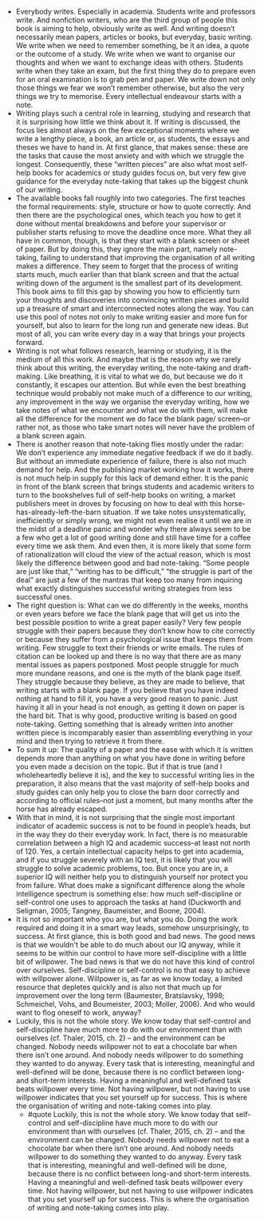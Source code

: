- Everybody writes. Especially in academia. Students write and professors write. And nonfiction writers, who are the third group of people this book is aiming to help, obviously write as well. And writing doesn’t necessarily mean papers, articles or books, but everyday, basic writing. We write when we need to remember something, be it an idea, a quote or the outcome of a study. We write when we want to organise our thoughts and when we want to exchange ideas with others. Students write when they take an exam, but the first thing they do to prepare even for an oral examination is to grab pen and paper. We write down not only those things we fear we won’t remember otherwise, but also the very things we try to memorise. Every intellectual endeavour starts with a note.
- Writing plays such a central role in learning, studying and research that it is surprising how little we think about it. If writing is discussed, the focus lies almost always on the few exceptional moments where we write a lengthy piece, a book, an article or, as students, the essays and theses we have to hand in. At first glance, that makes sense: these are the tasks that cause the most anxiety and with which we struggle the longest. Consequently, these “written pieces” are also what most self-help books for academics or study guides focus on, but very few give guidance for the everyday note-taking that takes up the biggest chunk of our writing.
- The available books fall roughly into two categories. The first teaches the formal requirements: style, structure or how to quote correctly. And then there are the psychological ones, which teach you how to get it done without mental breakdowns and before your supervisor or publisher starts refusing to move the deadline once more. What they all have in common, though, is that they start with a blank screen or sheet of paper. But by doing this, they ignore the main part, namely note-taking, failing to understand that improving the organisation of all writing makes a difference. They seem to forget that the process of writing starts much, much earlier than that blank screen and that the actual writing down of the argument is the smallest part of its development. This book aims to fill this gap by showing you how to efficiently turn your thoughts and discoveries into convincing written pieces and build up a treasure of smart and interconnected notes along the way. You can use this pool of notes not only to make writing easier and more fun for yourself, but also to learn for the long run and generate new ideas. But most of all, you can write every day in a way that brings your projects forward.
- Writing is not what follows research, learning or studying, it is the medium of all this work. And maybe that is the reason why we rarely think about this writing, the everyday writing, the note-taking and draft-making. Like breathing, it is vital to what we do, but because we do it constantly, it escapes our attention. But while even the best breathing technique would probably not make much of a difference to our writing, any improvement in the way we organise the everyday writing, how we take notes of what we encounter and what we do with them, will make all the difference for the moment we do face the blank page/ screen–or rather not, as those who take smart notes will never have the problem of a blank screen again.
- There is another reason that note-taking flies mostly under the radar: We don’t experience any immediate negative feedback if we do it badly. But without an immediate experience of failure, there is also not much demand for help. And the publishing market working how it works, there is not much help in supply for this lack of demand either. It is the panic in front of the blank screen that brings students and academic writers to turn to the bookshelves full of self-help books on writing, a market publishers meet in droves by focusing on how to deal with this horse-has-already-left-the-barn situation. If we take notes unsystematically, inefficiently or simply wrong, we might not even realise it until we are in the midst of a deadline panic and wonder why there always seem to be a few who get a lot of good writing done and still have time for a coffee every time we ask them. And even then, it is more likely that some form of rationalization will cloud the view of the actual reason, which is most likely the difference between good and bad note-taking. “Some people are just like that,” “writing has to be difficult,” “the struggle is part of the deal” are just a few of the mantras that keep too many from inquiring what exactly distinguishes successful writing strategies from less successful ones. 
- The right question is: What can we do differently in the weeks, months or even years before we face the blank page that will get us into the best possible position to write a great paper easily? Very few people struggle with their papers because they don’t know how to cite correctly or because they suffer from a psychological issue that keeps them from writing. Few struggle to text their friends or write emails. The rules of citation can be looked up and there is no way that there are as many mental issues as papers postponed. Most people struggle for much more mundane reasons, and one is the myth of the blank page itself. They struggle because they believe, as they are made to believe, that writing starts with a blank page. If you believe that you have indeed nothing at hand to fill it, you have a very good reason to panic. Just having it all in your head is not enough, as getting it down on paper is the hard bit. That is why good, productive writing is based on good note-taking. Getting something that is already written into another written piece is incomparably easier than assembling everything in your mind and then trying to retrieve it from there.
- To sum it up: The quality of a paper and the ease with which it is written depends more than anything on what you have done in writing before you even made a decision on the topic. But if that is true (and I wholeheartedly believe it is), and the key to successful writing lies in the preparation, it also means that the vast majority of self-help books and study guides can only help you to close the barn door correctly and according to official rules–not just a moment, but many months after the horse has already escaped.
- With that in mind, it is not surprising that the single most important indicator of academic success is not to be found in people’s heads, but in the way they do their everyday work. In fact, there is no measurable correlation between a high IQ and academic success–at least not north of 120. Yes, a certain intellectual capacity helps to get into academia, and if you struggle severely with an IQ test, it is likely that you will struggle to solve academic problems, too. But once you are in, a superior IQ will neither help you to distinguish yourself nor protect you from failure. What does make a significant difference along the whole intelligence spectrum is something else: how much self-discipline or self-control one uses to approach the tasks at hand (Duckworth and Seligman, 2005; Tangney, Baumeister, and Boone, 2004).
- It is not so important who you are, but what you do. Doing the work required and doing it in a smart way leads, somehow unsurprisingly, to success. At first glance, this is both good and bad news. The good news is that we wouldn't be able to do much about our IQ anyway, while it seems to be within our control to have more self-discipline with a little bit of willpower. The bad news is that we do not have this kind of control over ourselves. Self-discipline or self-control is no that easy to achieve with willpower alone. Willpower is, as far as we know today, a limited resource that depletes quickly and is also not that much up for improvement over the long term (Baumester, Bratslavsky, 1998; Schmeichel, Vohs, and Boumeister, 2003; Moller, 2006). And who would want to flog oneself to work, anyway?
- Luckily, this is not the whole story. We know today that self-control and self-discipline have much more to do with our environment than with ourselves (cf. Thaler, 2015, ch. 2) – and the environment can be changed. Nobody needs willpower not to eat a chocolate bar when there isn’t one around. And nobody needs willpower to do something they wanted to do anyway. Every task that is interesting, meaningful and well-defined will be done, because there is no conflict between long-and short-term interests. Having a meaningful and well-defined task beats willpower every time. Not having willpower, but not having to use willpower indicates that you set yourself up for success. This is where the organisation of writing and note-taking comes into play.
    - #quote Luckily, this is not the whole story. We know today that self-control and self-discipline have much more to do with our environment than with ourselves (cf. Thaler, 2015, ch. 2) – and the environment can be changed. Nobody needs willpower not to eat a chocolate bar when there isn’t one around. And nobody needs willpower to do something they wanted to do anyway. Every task that is interesting, meaningful and well-defined will be done, because there is no conflict between long-and short-term interests. Having a meaningful and well-defined task beats willpower every time. Not having willpower, but not having to use willpower indicates that you set yourself up for success. This is where the organisation of writing and note-taking comes into play.
